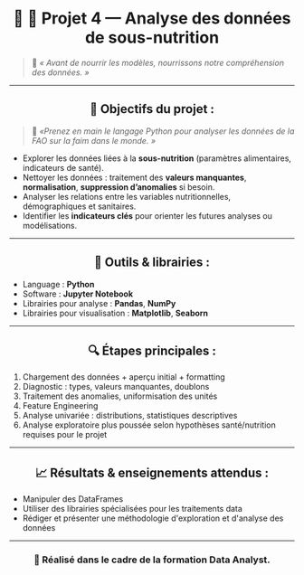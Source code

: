 <h1 align="center"> 🎯 🥗 Projet 4 — Analyse des données de sous-nutrition </h1>

> 🧠 *« Avant de nourrir les modèles, nourrissons notre compréhension des données. »*

---

<h2 align="center"> 🎯 Objectifs du projet : </h2>

> 🧠 *«Prenez en main le langage Python pour analyser les données de la FAO sur la faim dans le monde. »*

- Explorer les données liées à la **sous-nutrition** (paramètres alimentaires, indicateurs de santé).  
- Nettoyer les données : traitement des **valeurs manquantes**, **normalisation**, **suppression d’anomalies** si besoin.  
- Analyser les relations entre les variables nutritionnelles, démographiques et sanitaires.  
- Identifier les **indicateurs clés** pour orienter les futures analyses ou modélisations.  

---

<h2 align="center"> 🧰 Outils & librairies : </h2>

- Language : **Python**  
- Software : **Jupyter Notebook**  
- Librairies pour analyse : **Pandas**, **NumPy**  
- Librairies pour visualisation : **Matplotlib**, **Seaborn**  

---

<h2 align="center"> 🔍 Étapes principales : </h2>

1. Chargement des données + aperçu initial + formatting
2. Diagnostic : types, valeurs manquantes, doublons  
3. Traitement des anomalies, uniformisation des unités
4. Feature Engineering 
5. Analyse univariée : distributions, statistiques descriptives  
6. Analyse exploratoire plus poussée selon hypothèses santé/nutrition requises pour le projet

---

<h2 align="center"> 📈 Résultats & enseignements attendus : </h2>

- Manipuler des DataFrames
- Utiliser des librairies spécialisées pour les traitements data
- Rédiger et présenter une méthodologie d'exploration et d'analyse des données

---

<h3 align="center">📌 Réalisé dans le cadre de la formation Data Analyst. </h3>

